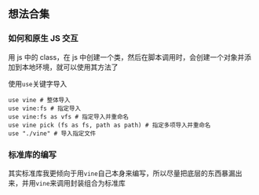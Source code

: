 ## 想法合集

### 如何和原生 JS 交互

用 js 中的 class，在 js 中创建一个类，然后在脚本调用时，会创建一个对象并添加到本地环境，就可以使用其方法了

使用`use`关键字导入

```vine
use vine # 整体导入
use vine:fs # 指定导入
use vine:fs as vfs # 指定导入并重命名
use vine pick (fs as fs, path as path) # 指定多项导入并重命名
use "./vine" # 导入指定文件

```

### 标准库的编写

其实标准库我更倾向于用`vine`自己本身来编写，所以尽量把底层的东西暴漏出来，并用`vine`来调用封装组合为标准库
